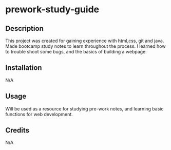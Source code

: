 # prework-study-guide

## Description

This project was created for gaining experience with html,css, git and java. Made bootcamp study notes to learn throughout the process. I learned how to trouble shoot some bugs, and the basics of building a webpage. 


## Installation
N/A

## Usage

Will be used as a resource for studying pre-work notes, and learning basic functions for web development. 

## Credits
N/A
